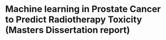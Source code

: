 # Machine learning in Prostate Cancer to Predict Radiotherapy Toxicity (Masters Dissertation report)
